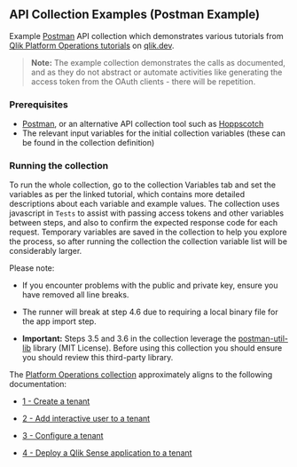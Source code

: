 ## API Collection Examples (Postman Example)

Example [Postman](https://www.postman.com/) API collection which demonstrates various tutorials from [Qlik Platform Operations tutorials](https://qlik.dev/manage/platform-operations/overview) on [qlik.dev](http://qlik.dev).

> **Note:** The example collection demonstrates the calls as documented, and as they do not abstract or automate activities like generating the access token from the OAuth clients - there will be repetition.

### Prerequisites
* [Postman](https://www.postman.com/), or an alternative API collection tool such as [Hoppscotch](https://hoppscotch.io/)
* The relevant input variables for the initial collection variables (these can be found in the collection definition)

### Running the collection

To run the whole collection, go to the collection Variables tab and set the variables as per the linked tutorial, which contains more detailed descriptions about each variable and example values. The collection uses javascript in `Tests` to assist with passing access tokens and other variables between steps, and also to confirm the expected response code for each request. Temporary variables are saved in the collection to help you explore the process, so after running the collection the collection variable list will be considerably larger.

Please note:

* If you encounter problems with the public and private key, ensure you have removed all line breaks.

* The runner will break at step 4.6 due to requiring a local binary file for the app import step.

* **Important:** Steps 3.5 and 3.6 in the collection leverage the [postman-util-lib](https://github.com/joolfe/postman-util-lib) library (MIT License). Before using this collection you should ensure you should review this third-party library.

The [Platform Operations collection](./Platform%20Operations%20Example.postman_collection.json) approximately aligns to the following documentation:

* [1 - Create a tenant](https://qlik.dev/tutorials/create-a-tenant)

* [2 - Add interactive user to a tenant](https://qlik.dev/tutorials/add-an-interactive-user-to-a-tenant)

* [3 - Configure a tenant](https://qlik.dev/tutorials/configure-a-tenant)

* [4 - Deploy a Qlik Sense application to a tenant](https://qlik.dev/tutorials/deploy-a-qlik-sense-application-to-a-tenant)
